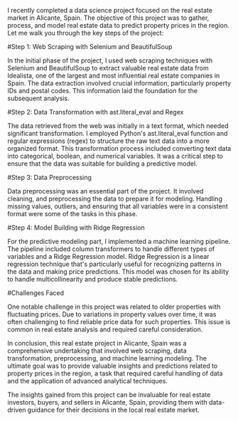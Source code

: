 I recently completed a data science project focused on the real estate market in Alicante, Spain. The objective of this project was to gather, process, and model real estate data to predict property prices in the region. Let me walk you through the key steps of the project:

#Step 1: Web Scraping with Selenium and BeautifulSoup

In the initial phase of the project, I used web scraping techniques with Selenium and BeautifulSoup to extract valuable real estate data from Idealista, one of the largest and most influential real estate companies in Spain. The data extraction involved crucial information, particularly property IDs and postal codes. This information laid the foundation for the subsequent analysis.

#Step 2: Data Transformation with ast.literal_eval and Regex

The data retrieved from the web was initially in a text format, which needed significant transformation. I employed Python's ast.literal_eval function and regular expressions (regex) to structure the raw text data into a more organized format. This transformation process included converting text data into categorical, boolean, and numerical variables. It was a critical step to ensure that the data was suitable for building a predictive model.

#Step 3: Data Preprocessing

Data preprocessing was an essential part of the project. It involved cleaning, and preprocessing the data to prepare it for modeling. Handling missing values, outliers, and ensuring that all variables were in a consistent format were some of the tasks in this phase.

#Step 4: Model Building with Ridge Regression

For the predictive modeling part, I implemented a machine learning pipeline. The pipeline included column transformers to handle different types of variables and a Ridge Regression model. Ridge Regression is a linear regression technique that's particularly useful for recognizing patterns in the data and making price predictions. This model was chosen for its ability to handle multicollinearity and produce stable predictions.

#Challenges Faced

One notable challenge in this project was related to older properties with fluctuating prices. Due to variations in property values over time, it was often challenging to find reliable price data for such properties. This issue is common in real estate analysis and required careful consideration.

In conclusion, this real estate project in Alicante, Spain was a comprehensive undertaking that involved web scraping, data transformation, preprocessing, and machine learning modeling. The ultimate goal was to provide valuable insights and predictions related to property prices in the region, a task that required careful handling of data and the application of advanced analytical techniques.

The insights gained from this project can be invaluable for real estate investors, buyers, and sellers in Alicante, Spain, providing them with data-driven guidance for their decisions in the local real estate market.







